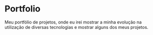 # Portfolio
Meu portfólio de projetos, onde eu irei mostrar a minha evolução na utilização de diversas tecnologias e mostrar alguns dos meus projetos.
